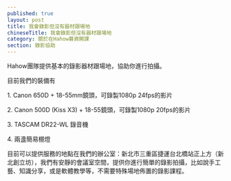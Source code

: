 ```yaml
---
published: true
layout: post
title: 我會錄影但沒有器材跟場地
chineseTitle: 我會錄影但沒有器材跟場地
category: 關於在Hahow募資開課
section: 錄影協助
---
```

 

Hahow團隊提供基本的錄影器材跟場地，協助你進行拍攝。

目前我們的裝備有

1\. Canon 650D + 18-55mm鏡頭，可錄製1080p 24fps的影片

2\. Canon 500D (Kiss X3) + 18-55鏡頭，可錄製1080p 20fps的影片

3\. TASCAM DR22-WL 錄音機

4\. 兩盞簡易棚燈

目前可以提供服務的地點在我們的辦公室：新北市三重區捷運台北橋站正上方（新北創立坊），我們有安靜的會議室空間，提供你進行簡單的錄影拍攝，比如說手工藝、知識分享，或是軟體教學等，不需要特殊場地佈置的錄影課程。